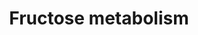---
authors:
- ReactomeTeam
description: Fructose is found in fruits, is one of the components of the disaccharide
  sucrose, and is a widely used sweetener in processed foods. Dietary fructose is
  catabolized in the liver via fructose 1-phosphate to yield dihydroxyacetone phosphate
  and glyceraldehyde 3-phosphate, which then are converted to pyruvate via steps of
  canonical glycolysis (Hers & Kusaka 1953; Sillero et al. 1969). Excessive dietary
  intake of fructose and its metabolism have been associated with major disease risks
  in humans, although this issue remains controversial (Kolderup & Svihus 2015; DiNicolantonio
  et al. 2015; Bray 2013; Mayes 1993; Rippe & Angelopoulos 2013; van Buul et al. 2013).
  Fructose can also be synthesized from glucose via the polyol pathway (Hers 1960;
  Oates 2008). This synthetic process provides the fructose found in seminal fluid
  and, in other tissues, can contribute to pathologies of diabetes.  View original
  pathway at [http://www.reactome.org/PathwayBrowser/#DIAGRAM=5652084 Reactome].
last-edited: 2021-01-25
organisms:
- Homo sapiens
redirect_from:
- /index.php/Pathway:WP4039
- /instance/WP4039
revision: null
schema-jsonld:
- '@context': https://schema.org/
  '@id': https://wikipathways.github.io/pathways/WP4039.html
  '@type': Dataset
  creator:
    '@type': Organization
    name: WikiPathways
  description: Fructose is found in fruits, is one of the components of the disaccharide
    sucrose, and is a widely used sweetener in processed foods. Dietary fructose is
    catabolized in the liver via fructose 1-phosphate to yield dihydroxyacetone phosphate
    and glyceraldehyde 3-phosphate, which then are converted to pyruvate via steps
    of canonical glycolysis (Hers & Kusaka 1953; Sillero et al. 1969). Excessive dietary
    intake of fructose and its metabolism have been associated with major disease
    risks in humans, although this issue remains controversial (Kolderup & Svihus
    2015; DiNicolantonio et al. 2015; Bray 2013; Mayes 1993; Rippe & Angelopoulos
    2013; van Buul et al. 2013). Fructose can also be synthesized from glucose via
    the polyol pathway (Hers 1960; Oates 2008). This synthetic process provides the
    fructose found in seminal fluid and, in other tissues, can contribute to pathologies
    of diabetes.  View original pathway at [http://www.reactome.org/PathwayBrowser/#DIAGRAM=5652084
    Reactome].
  keywords:
  - (calciferol)
  - 3PDGA
  - ADP
  - AKR1B1
  - 'ALDH1A1 '
  - ALDH1A1 tetramer
  - 'ALDOB '
  - ALDOB tetramer
  - ATP
  - D-sorbitol
  - DGA
  - DHAP
  - Fru
  - Fru 1-P
  - GA
  - GA3P
  - GLYCTK
  - Glc
  - H+
  - H2O
  - K+
  - 'KHK '
  - KHK dimer
  - 'Mg2+ '
  - NAD+
  - NADH
  - NADP+
  - NADPH
  - 'SORD '
  - SORD tetramer
  - 'TKFC '
  - TKFC:2Mg2+ dimer
  - Vitamin D
  - 'Zn2+ '
  - metabolism
  license: CC0
  name: Fructose metabolism
seo: CreativeWork
title: Fructose metabolism
wpid: WP4039
---